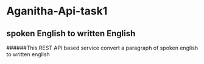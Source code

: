 # Aganitha-Api-task1
## spoken English to written English
######This REST API based service convert a paragraph of spoken english to written english 
